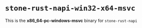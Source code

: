 # `stone-rust-napi-win32-x64-msvc`

This is the **x86_64-pc-windows-msvc** binary for `stone-rust-napi`
